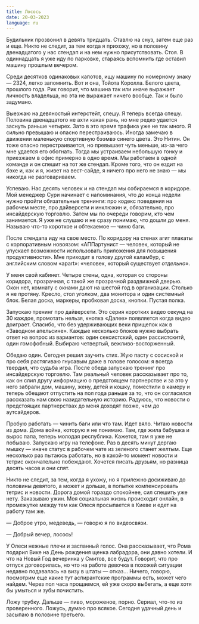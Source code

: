 ```yaml
---
title: Лосось
date: 20-03-2023
language: ru
---
```

Будильник прозвонил в девять тридцать. Ставлю на снуз, затем еще раз и еще. Никто не следит, за тем когда я прихожу, но в половину двенадцатого у нас стендап и на нем нужно присутствовать. Стоя. В одиннадцать я уже иду по парковке, стараясь вспомнить где оставил машину прошлым вечером.

Среди десятков одинаковых капотов, ищу машину по номерному знаку — 2324, легко запомнить. Вот и она, Тойота Королла. Белого цвета, прошлого года. Рик говорит, что машина так или иначе выражает личность владельца, но эта не выражает ничего вообще. Так и было задумано.

Выезжаю на девяностый интерстейт, спешу. Я теперь всегда спешу. Половина двенадцатого не ахти какая рань, но мне редко удается заснуть раньше четырех. Зато в это время трафика уже не так много. Я сильно превышаю и опасно перестраиваюсь. Иногда замечаю в движении маленькую спортивную бээмвэ синего цвета. Это Нитин. Он тоже опасно перестраивается, но превышает чуть меньше, из-за чего мне удается его обогнать. Тогда мы устраиваем небольшую гонку и приезжаем в офис примерно в одно время. Мы работаем в одной команде и он спешит на тот же стендап. Кроме того, что он ездит на бэхе и, как и я, живет на вест-сайде, я ничего про него не знаю — мы никогда не разговариваем.

Успеваю. Нас десять человек и на стендап мы собираемся в коридоре. Мой менеджер Сури начинает с напоминания, что до конца недели нужно пройти обязательные тренинги: про кодекс поведения на рабочем месте, про дайверсети и инклюжин и, обязательно, про инсайдерскую торговлю. Затем мы по очереди говорим, кто чем занимается. Я уже не слушаю и не сразу понимаю, что дошли до меня. Называю что-то короткое и обтекаемое — чиню баги.

После стендапа иду на свое место. По коридору на стенах агит плакаты с корпоративным новоязом: «АППартунист — человек, который не упускает возможности использовать приложения для повышения продуктивности». Мне приходит в голову другой каламбур, с английским словом «apart»: «человек, который существует *отдельно*».

У меня свой кабинет. Четыре стены, одна, которая со стороны коридора, прозрачная, с такой же прозрачной раздвижной дверью. Окон нет, комнату с окнами дают на шестой год в организации. Столько я не протяну. Кресло, стол уголком, два монитора и один системный блок. Белая доска, маркеры, пробковая доска, кнопки. Пустая полка.

Запускаю тренинг про дайверсети. Это серия коротких видео секунд на 30 каждое, промотать нельзя, кнопка «Далее» появляется когда видео доиграет. Спасибо, что без удерживающих веки прищепок как в «Заводном апельсине». Каждые несколько блоков нужно выбрать ответ на вопрос из вариантов: один сексистский, один рассистскитй, один гомофобный. Выбираю четвертый, вежливо-восторженный.

Обедаю один. Сегодня решил заучить стих. Жую пасту с сосиской и про себя растягиваю гнусавым даже в голове голосом: я всегда твердил, что судьба игра. После обеда запускаю тренинг про инсайдерскую торговлю. Там реальный человек рассказывает про то, как он слил другу информацию о предстоящем партнерстве и за это у него забрали дом, машину, жену, детей и кошку, поместили в камеру и теперь обещают отпустить на пол года раньше за то, что он согласился рассказать нам свою назидательную историю. Радуюсь, что новости о предстоящих партнерствах до меня доходят позже, чем до аутсайдеров.

Пробую работать — чинить баги или что там. Идет вяло. Читаю новости из дома. Дома война, которую я не понимаю. Там, где жила бабушка и вырос папа, теперь молодая республика. Кажется, там я уже не побываю. Запускаю игру на телефоне. Раз в десять минут дергаю мышку — иначе статус в рабочем чате из зеленого станет желтым. Еще несколько раз пытаюсь работать, но в какой-то момент новости и тетрис окончательно побеждают. Хочется писать друзьям, но разница десять часов и они спят.

Никто не следит, за тем, когда я ухожу, но я прилежно досиживаю до половины девятого, а может и дольше, в попытке компенсировать тетрис и новости. Дорога домой гораздо спокойнее, сил спешить уже нету. Заказываю ужин. Моя социальная жизнь происходит онлайн, в промежутке между тем как Олеся просыпается в Киеве и едет на работу там же.

— Доброе утро, медеведь, — говорю я по видеосвязи.

— Добрый вечер, лосось!

У Олеси нежные плечи и заспанный голос. Она рассказывает, что Рома подарил Вике на День рождения щенка лабрадора, они давно хотели. И что на Новый Год вечеринка у Смитов, все будут. Говорит, что про отпуск договорилась, но что на работе девочка в похожей ситуации недавно подавалась на визу в штаты — отказ… Ничего, говорю, посмотрим еще какие тут аспирантские программы есть, может чего найдем. Через пол часа прощаемся, ей уже скоро выбегать, а еще хотя бы умыться и зубы почистить.

Ложу трубку. Дальше — пиво, мороженое, порно. Сериал, что-то из проверенного. Ложусь, думаю про всякое. Сегодня удачный день и засыпаю в половине третьего.